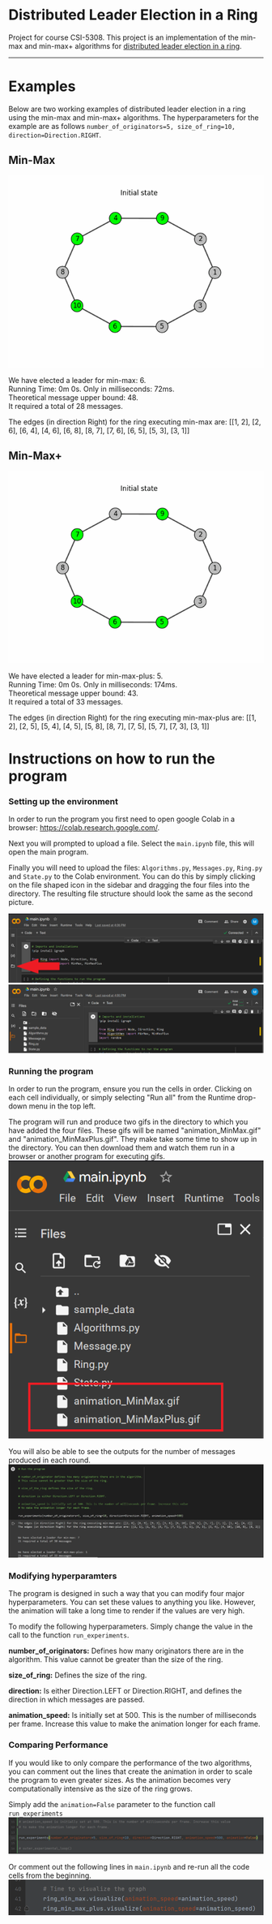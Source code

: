 # Distributed Leader Election in a Ring
Project for course CSI-5308. This project is an implementation of the min-max and min-max+ algorithms for [distributed
leader election in a ring](https://www.geeksforgeeks.org/what-is-ring-election-algorithm/).
***

# Examples
Below are two working examples of distributed leader election in a ring using the min-max and min-max+ algorithms. The 
hyperparameters for the example are as follows `number_of_originators=5, size_of_ring=10, direction=Direction.RIGHT`.

## Min-Max
![img.png](image/animation_MinMax.gif)

We have elected a leader for min-max: 6.\
Running Time: 0m 0s. Only in milliseconds: 72ms.\
Theoretical message upper bound: 48.\
It required a total of 28 messages.

The edges (in direction Right) for the ring executing min-max are: [[1, 2], [2, 6], [6, 4], [4, 6], [6, 8], [8, 7], [7, 6], [6, 5], [5, 3], [3, 1]]


## Min-Max+
![img.png](image/animation_MinMaxPlus.gif)

We have elected a leader for min-max-plus: 5.\
Running Time: 0m 0s. Only in milliseconds: 174ms.\
Theoretical message upper bound: 43.\
It required a total of 33 messages.

The edges (in direction Right) for the ring executing min-max-plus are: [[1, 2], [2, 5], [5, 4], [4, 5], [5, 8], [8, 7], [7, 5], [5, 7], [7, 3], [3, 1]]


# Instructions on how to run the program
### Setting up the environment
In order to run the program you first need to open google Colab in a browser: https://colab.research.google.com/.

Next you will prompted to upload a file. Select the `main.ipynb` file, this will open the main program.

Finally you will need to upload the files: `Algorithms.py`, `Messages.py`, `Ring.py` and `State.py` to the Colab environment.
You can do this by simply clicking on the file shaped icon in the sidebar and dragging the four files into the directory.
The resulting file structure should look the same as the second picture.

![img.png](image/img.png)
![img_1.png](image/img_1.png)

### Running the program
In order to run the program, ensure you run the cells in order. Clicking on each cell individually, or simply
selecting "Run all" from the Runtime drop-down menu in the top left.

The program will run and produce two gifs in the directory to which you have added the four files. These gifs will
be named "animation_MinMax.gif" and "animation_MinMaxPlus.gif". They make take some time to show up in the
directory. You can then download them and watch them run in a browser or another program for executing gifs.
![img_2.png](image/img_2.png)

You will also be able to see the outputs for the number of messages produced in each round.
![img_3.png](image/img_3.png)

### Modifying hyperparamters
The program is designed in such a way that you can modify four major hyperparameters. You can set these values to 
anything you like. However, the animation will take a long time to render if the values are very high.

To modify the following hyperparameters. Simply change the value in the call to the function `run_experiments`.

**number_of_originators:** Defines how many originators there are in the algorithm. This value cannot be greater than 
the size of the ring.

**size_of_ring:** Defines the size of the ring.

**direction:** Is either Direction.LEFT or Direction.RIGHT, and defines the direction in which messages are passed.

**animation_speed:** Is initially set at 500. This is the number of milliseconds per frame. Increase this value
to make the animation longer for each frame.

### Comparing Performance
If you would like to only compare the performance of the two algorithms, you can comment out the lines that create the
animation in order to scale the program to even greater sizes. As the animation becomes very computationally intensive
as the size of the ring grows.

Simply add the `animation=False` parameter to the function call `run_experiments`
![img_5.png](image/img_5.png)

Or comment out the following lines in `main.ipynb` and re-run all the code cells from the beginning.
![img_4.png](image/img_4.png)

